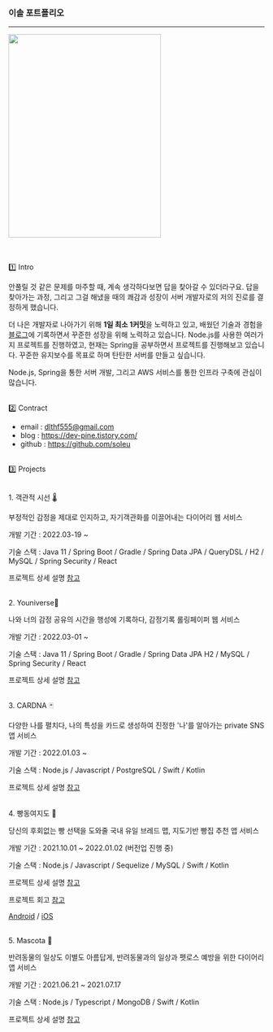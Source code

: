 ### 이솔 포트폴리오

---

<img src="https://user-images.githubusercontent.com/76844556/167532561-c166fc2b-9491-40d1-a536-0ac299e474b1.JPG" width="300" height="400">

<br/><br/>
1️⃣ Intro

안풀릴 것 같은 문제를 마주할 때, 계속 생각하다보면 답을 찾아갈 수 있더라구요. 답을 찾아가는 과정, 그리고 그걸 해냈을 때의 쾌감과 성장이 서버 개발자로의 저의 진로를 결정하게 했습니다.

더 나은 개발자로 나아가기 위해 **1일 최소 1커밋**을 노력하고 있고, 배웠던 기술과 경험을 [블로그](https://dev-pine.tistory.com/)에 기록하면서 꾸준한 성장을 위해 노력하고 있습니다. Node.js를 사용한 여러가지 프로젝트를 진행하였고, 현재는 Spring을 공부하면서 프로젝트를 진행해보고 있습니다. 꾸준한 유지보수를 목표로 하며 탄탄한 서버를 만들고 싶습니다.

Node.js, Spring을 통한 서버 개발, 그리고 AWS 서비스를 통한 인프라 구축에 관심이 많습니다.
<br/><br/>

2️⃣ Contract

- email : dlthf555@gmail.com
- blog : https://dev-pine.tistory.com/
- github : https://github.com/soleu
  <br/><br/>

3️⃣ Projects

<br/>
1. 객관적 시선 🌡

부정적인 감정을 제대로 인지하고, 자기객관화를 이끌어내는 다이어리 웹 서비스

개발 기간 : 2022.03-19 ~

기술 스택 :
Java 11 / Spring Boot / Gradle / Spring Data JPA / QueryDSL /
H2 / MySQL / Spring Security / React

프로젝트 상세 설명 [참고](https://github.com/depromeet/11th_5team)

<br/>
2. Youniverse💫

나와 너의 감정 공유의 시간을 행성에 기록하다, 감정기록 롤링페이퍼 웹 서비스

개발 기간 : 2022.03-01 ~

기술 스택 :
Java 11 / Spring Boot / Gradle / Spring Data JPA
H2 / MySQL / Spring Security / React

프로젝트 상세 설명 [참고](https://github.com/TeamYouniverse/Youniverse-Server-Release)

 <br/>
 3. CARDNA 🃏

다양한 나를 펼치다, 나의 특성을 카드로 생성하여 진정한 '나'를 알아가는 private SNS 앱 서비스

개발 기간 : 2022.01.03 ~

기술 스택 :
Node.js / Javascript / PostgreSQL / Swift / Kotlin

프로젝트 상세 설명 [참고](https://github.com/TeamCARDNA/Cardna-Server)

 <br/>
 4. 빵동여지도 🍞

당신의 후회없는 빵 선택을 도와줄 국내 유일 브레드 맵, 지도기반 빵집 추천 앱 서비스

개발 기간 : 2021.10.01 ~ 2022.01.02 (버전업 진행 중)

기술 스택 :
Node.js / Javascript / Sequelize / MySQL
/ Swift / Kotlin

프로젝트 상세 설명 [참고](https://github.com/bbangmap/BBangMap-Server-Docs/blob/main/README.md)

프로젝트 회고 [참고](https://dev-pine.tistory.com/entry/%ED%94%84%EB%A1%9C%EC%A0%9D%ED%8A%B8-%ED%9A%8C%EA%B3%A0-%EB%B9%B5%EB%8F%99%EC%97%AC%EC%A7%80%EB%8F%84?category=1072781)

[Android](https://bit.ly/3IKrYcH) / [iOS](https://apple.co/3gifdKB)

<br/>
5. Mascota 🐶

반려동물의 일상도 이별도 아름답게, 반려동물과의 일상과 펫로스 예방을 위한 다이어리 앱 서비스

개발 기간 : 2021.06.21 ~ 2021.07.17

기술 스택 :
Node.js / Typescript / MongoDB
/ Swift / Kotlin

프로젝트 상세 설명 [참고](https://github.com/TeamMascota/Mascota-Server)
